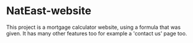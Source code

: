 # NatEast-website
This project is a mortgage calculator website, using a formula that was given. It has many other features too for example a 'contact us' page too.
